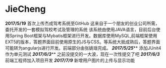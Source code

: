 # JieCheng
****************2017/5/19****************
首次上传杰成驾考系统至GitHub
这来自于一个朋友的创业公司所需，委托开发的一套模拟驾校考试及管理的系统
该系统由使用JAVA语言，目前后台使用Spring Boot框架与Mybatis框架进行开发。数据库使用MySQL,前端框架使用EXT5的版本，答题界面目前使用原生的JS与CSS。等系统大抵成熟后，答题界面可能转为angularjs进行开发。前端部分由张姚瑶完成。
***************2017/5/25*****************
添加JUnit4作为单元测试
***************2017/6/3*****************
之前没提交的一大波，现在一次性提交了吧
***************2017/6/3***************
前端工程师加入项目开发
***************2017/7/9***************
新增用户图片的上传与显示功能